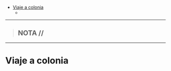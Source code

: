 - [Viaje a colonia](#viaje-a-colonia)
  - [](#)


-----------------
> NOTA //  
> - 
--------------------
# Viaje a colonia

>  



## 